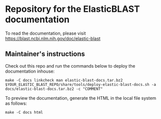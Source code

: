 # Repository for the ElasticBLAST documentation

To read the documentation, please visit
https://blast.ncbi.nlm.nih.gov/doc/elastic-blast

## Maintainer's instructions

Check out this repo and run the commands below to deploy the documentation
inhouse:

    make -C docs linkcheck man elastic-blast-docs.tar.bz2 
    $YOUR_ELASTIC_BLAST_REPO/share/tools/deploy-elastic-blast-docs.sh -a docs/elastic-blast-docs.tar.bz2 -c "COMMENT" 


To preview the documentation, generate the HTML in the local file system as
follows:
    
    make -C docs html

